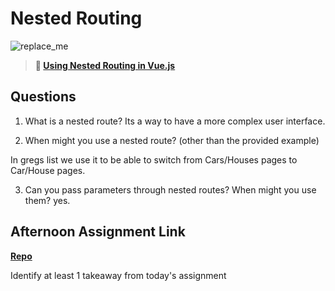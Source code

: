 # Nested Routing

![replace_me](https://codeworks.blob.core.windows.net/public/assets/img/illustrations/placeholder.svg)

> **📖 [Using Nested Routing in Vue.js](https://codeworksacademy.com/fs-student-guide/resources/wk6/04-Child-Routes)**

## Questions

1. What is a nested route?
Its a way to have a more complex user interface.

2. When might you use a nested route? (other than the provided example)

In gregs list we use it to be able to switch from Cars/Houses pages to Car/House pages.

3. Can you pass parameters through nested routes? When might you use them?
yes.

## Afternoon Assignment Link

**[Repo](https://github.com/JeradeaSimmons/Blogger.git)**

Identify at least 1 takeaway from today's assignment
